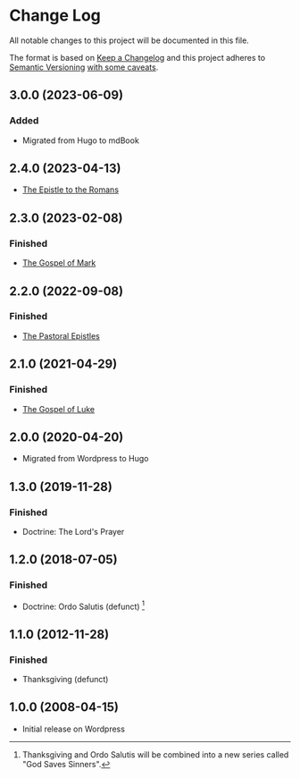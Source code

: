 # Change Log

All notable changes to this project will be documented in this file.

The format is based on [Keep a Changelog](http://keepachangelog.com/) and this project adheres to [Semantic Versioning](http://semver.org/) [with some caveats](VERSIONING.md).

## 3.0.0 (2023-06-09)

### Added

- Migrated from Hugo to mdBook

## 2.4.0 (2023-04-13)

- [The Epistle to the Romans](romans/romans00.md)

## 2.3.0 (2023-02-08)

### Finished

- [The Gospel of Mark](mark/mark00.md)

## 2.2.0 (2022-09-08)

### Finished

- [The Pastoral Epistles](pastorals/0-pastorals.md)

## 2.1.0 (2021-04-29)

### Finished

- [The Gospel of Luke](luke/luke00.md)

## 2.0.0 (2020-04-20)

- Migrated from Wordpress to Hugo

## 1.3.0 (2019-11-28)

### Finished

- Doctrine: The Lord's Prayer

## 1.2.0 (2018-07-05)

### Finished

- Doctrine: Ordo Salutis (defunct) [^1]

## 1.1.0 (2012-11-28)

### Finished

- Thanksgiving (defunct)

## 1.0.0 (2008-04-15)

- Initial release on Wordpress

[^1]: Thanksgiving and Ordo Salutis will be combined into a new series called "God Saves Sinners".